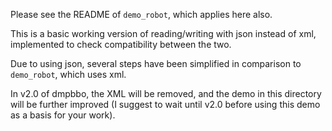 Please see the README of `demo_robot`, which applies here also.

This is a basic working version of reading/writing with json instead of xml, implemented to check compatibility between the two. 

Due to using json, several steps have been simplified in comparison to `demo_robot`, which uses xml.

In v2.0 of dmpbbo, the XML will be removed, and the demo in this directory will be further improved (I suggest to wait until v2.0 before using this demo as a basis for your work).